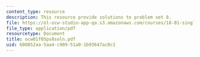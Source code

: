 ```yaml
---
content_type: resource
description: This resource provide solutions to problem set 8.
file: https://ol-ocw-studio-app-qa.s3.amazonaws.com/courses/18-01-single-variable-calculus-fall-2005/600852aa5aa4c90951a01b93647ac0c1_ocw01f05ps8soln.pdf
file_type: application/pdf
resourcetype: Document
title: ocw01f05ps8soln.pdf
uid: 600852aa-5aa4-c909-51a0-1b93647ac0c1
---
```

